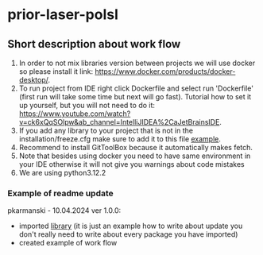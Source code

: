 # prior-laser-polsl

## Short description about work flow
1. In order to not mix libraries version between projects we will use docker so please install it link: https://www.docker.com/products/docker-desktop/.
2. To run project from IDE right click Dockerfile and select run 'Dockerfile' (first run will take some time but next will go fast). Tutorial how to set it up yourself, but you will not need to do it: https://www.youtube.com/watch?v=ck6xQqSOlpw&ab_channel=IntelliJIDEA%2CaJetBrainsIDE.
3. If you add any library to your project that is not in the installation/freeze.cfg make sure to add it to this file [example](installation/freeze.cfg:1).
4. Recommend to install GitToolBox because it automatically makes fetch. 
5. Note that besides using docker you need to have same environment in your IDE otherwise it will not give you warnings about code mistakes
6. We are using python3.12.2

### Example of readme update
pkarmanski - 10.04.2024 ver 1.0.0:
- imported [library](main.py:1) (it is just an example how to write about update you don't really need to write about every package you have imported)
- created example of work flow